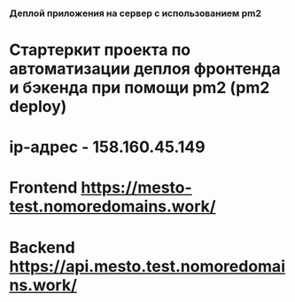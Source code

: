 ### Деплой приложения на сервер с использованием pm2

# Стартеркит проекта по автоматизации деплоя фронтенда и бэкенда при помощи pm2 (pm2 deploy)
# ip-адрес - 158.160.45.149
# Frontend https://mesto-test.nomoredomains.work/
# Backend https://api.mesto.test.nomoredomains.work/
